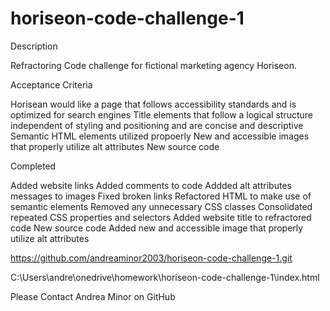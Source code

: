 # horiseon-code-challenge-1

Description

Refractoring Code challenge for fictional marketing agency Horiseon. 

Acceptance Criteria

Horisean would like a page that follows accessibility standards and is optimized for search engines
Title elements that follow a logical structure independent of styling and positioning
and are concise and descriptive
Semantic HTML elements utilized propoerly
New and accessible images that properly utilize alt attributes
New source code

 

Completed

Added website links
Added comments to code
Addded alt attributes messages to images
Fixed broken links
Refactored HTML to make use of semantic elements
Removed any unnecessary CSS classes
Consolidated repeated CSS properties and selectors 
Added website title to refractored code
New source code
Added new and accessible image that properly utilize alt attributes



https://github.com/andreaminor2003/horiseon-code-challenge-1.git

C:\Users\andre\onedrive\homework\horiseon-code-challenge-1\index.html

Please Contact
Andrea Minor on GitHub
